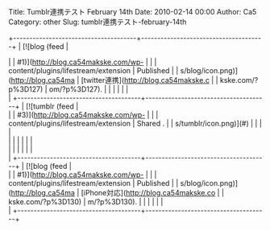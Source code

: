 Title: Tumblr連携テスト February 14th
Date: 2010-02-14 00:00
Author: Ca5
Category: other
Slug: tumblr連携テスト-february-14th

+--------------------------------------+--------------------------------------+
| [![blog (feed                        | <div class="lifestream_label">       |
| \#1)](http://blog.ca54makske.com/wp- |                                      |
| content/plugins/lifestream/extension | Published                            |
| s/blog/icon.png)](http://blog.ca54ma | [twitter連携](http://blog.ca54makske.c |
| kske.com/?p%3D127)                   | om/?p%3D127).                        |
|                                      |                                      |
|                                      | </div>                               |
+--------------------------------------+--------------------------------------+
| [![tumblr (feed                      | <div class="lifestream_label">       |
| \#3)](http://blog.ca54makske.com/wp- |                                      |
| content/plugins/lifestream/extension | Shared []().                         |
| s/tumblr/icon.png)](#)               |                                      |
|                                      | </div>                               |
|                                      |                                      |
|                                      | <div class="lifestream_events">      |
|                                      |                                      |
|                                      | </div>                               |
+--------------------------------------+--------------------------------------+
| [![blog (feed                        | <div class="lifestream_label">       |
| \#1)](http://blog.ca54makske.com/wp- |                                      |
| content/plugins/lifestream/extension | Published                            |
| s/blog/icon.png)](http://blog.ca54ma | [iPhone対応](http://blog.ca54makske.co |
| kske.com/?p%3D130)                   | m/?p%3D130).                         |
|                                      |                                      |
|                                      | </div>                               |
+--------------------------------------+--------------------------------------+


